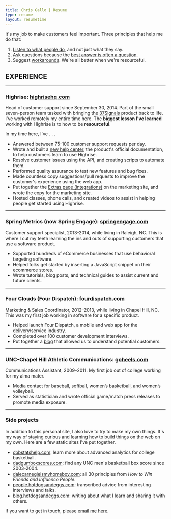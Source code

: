 ```yaml
--- 
title: Chris Gallo | Resume
type: resume
layout: resumetime
---
```


It's my job to make customers feel important. Three principles that help
me do that:

1.  [Listen to what people
    do](http://blog.hotdogsandeggs.com/listen-to-what-people-do/), and
    not just what they say.
2.  Ask questions because the [best answer is often a
    question](http://supportops.co/dont-be-a-robot-create-conversations/).
3.  Suggest [workarounds](http://blog.hotdogsandeggs.com/workarounds/).
    We're all better when we're resourceful.

EXPERIENCE
----------

* * * * *

### Highrise: [highrisehq.com](http://highrisehq.com)

Head of customer support since September 30, 2014. Part of the small
seven-person team tasked with bringing the
[37Signals](https://signalvnoise.com/posts/3770-big-news-for-highrise)
product back to life. I've worked remotely my entire time here. The
**biggest lesson I've learned** working with Highrise is to how to be
**resourceful**.

In my time here, I've . . .

-   Answered between 75-100 customer support requests per day.
-   Wrote and built a [new help
    center](http://blog.hotdogsandeggs.com/advice-from-the-future/), the
    product's official documentation, to help customers learn to use
    Highrise.
-   Resolve customer issues using the API, and creating scripts to
    automate them.
-   Performed quality assurance to test new features and bug fixes.
-   Made countless copy suggestions/pull requests to improve the
    customer's experience using the web app.
-   Put together the [Extras page
    (integrations)](https://highrisehq.com/extras/) on the marketing
    site, and wrote the copy for the marketing site.
-   Hosted classes, phone calls, and created videos to assist in helping
    people get started using Highrise.

* * * * *

### Spring Metrics (now Spring Engage): [springengage.com](http://www.springengage.com/)

Customer support specialist, 2013-2014, while living in Raleigh, NC.
This is where I cut my teeth learning the ins and outs of supporting
customers that use a software product.

-   Supported hundreds of eCommerce businesses that use behavioral
    targeting software.
-   Helped folks get started by inserting a JavaScript snippet on their
    ecommerce stores.
-   Wrote tutorials, blog posts, and technical guides to assist current
    and future clients.

* * * * *

### Four Clouds (Four Dispatch): [fourdispatch.com](http://fourdispatch.com/)

Marketing & Sales Coordinator, 2012–2013, while living in Chapel Hill,
NC. This was my first job working in software for a specific product.

-   Helped launch Four Dispatch, a mobile and web app for the
    delivery/service industry.
-   Completed over 100 customer development interviews.
-   Put together a [blog](http://fourdispatch.com/blog/) that allowed us
    to understand potential customers.

* * * * *

### UNC-Chapel Hill Athletic Communications: [goheels.com](http://www.goheels.com/)

Communications Assistant, 2009–2011. My first job out of college working
for my alma mater.

-   Media contact for baseball, softball, women’s basketball, and
    women’s volleyball.
-   Served as statistician and wrote official game/match press releases
    to promote media exposure.

* * * * *

### Side projects

In addition to this personal site, I also love to try to make my own
things. It's my way of staying curious and learning how to build things
on the web on my own. Here are a few static sites I've put together.

-   [cbbstatshelp.com](https://cbbstatshelp.com): learn more about
    advanced analytics for college basketball.
-   [dadgumboxscores.com](https://dadgumboxscores.com): find any UNC
    men's basketball box score since 2003-2004.
-   [dalecarnegieismyhomeboy.com](http://dalecarnegieismyhomeboy.com/):
    all 30 principles from *How to Win Friends and Influence People*.
-   [people.hotdogsandeggs.com](http://people.hotdogsandeggs.com/):
    transcribed advice from interesting interviews and talks.
-   [blog.hotdogsandeggs.com](http://blog.hotdogsandeggs.com/): writing
    about what I learn and sharing it with others.

If you want to get in touch, please [email me
here](mailto:christopher.joseph.gallo@gmail.com).
